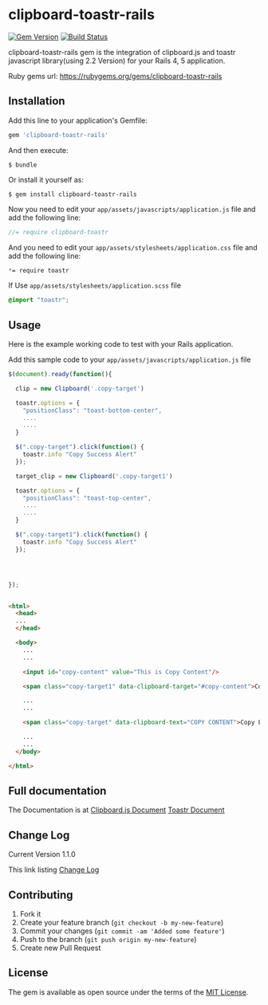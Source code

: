 # clipboard-toastr-rails
[![Gem
Version](https://badge.fury.io/rb/clipboard-toastr-rails.svg)](https://badge.fury.io/rb/clipboard-toastr-rails)
[![Build
Status](https://travis-ci.org/ggomagundan/clipboard-toastr-rails.svg?branch=master)](https://travis-ci.org/ggomagundan/clipboard-toastr-rails)

clipboard-toastr-rails gem is the integration of clipboard.js and toastr javascript
library(using 2.2 Version) for your Rails 4, 5 application.

Ruby gems url: https://rubygems.org/gems/clipboard-toastr-rails


## Installation

Add this line to your application's Gemfile:

```ruby
gem 'clipboard-toastr-rails'
```

And then execute:

    $ bundle

Or install it yourself as:

    $ gem install clipboard-toastr-rails

Now you need to edit your `app/assets/javascripts/application.js` file
and add the following line:
``` javascript
//= require clipboard-toastr
```

And you need to edit your `app/assets/stylesheets/application.css` file
and add the following line:

```css
*= require toastr
```

If Use `app/assets/stylesheets/application.scss` file
```scss
@import "toastr";
```







## Usage

Here is the example working code to test with your Rails application.

Add this sample code to your `app/assets/javascripts/application.js`
file

``` javascript
$(document).ready(function(){

  clip = new Clipboard('.copy-target')

  toastr.options = {
    "positionClass": "toast-bottom-center",
    ....
    ....
  }

  $(".copy-target").click(function() {
    toastr.info "Copy Success Alert"
  });

  target_clip = new Clipboard('.copy-target1')

  toastr.options = {
    "positionClass": "toast-top-center",
    ....
    ....
  }

  $(".copy-target1").click(function() {
    toastr.info "Copy Success Alert"
  });




});
```

```html

<html>
  <head>
  ...
  </head>

  <body>
    ...
    ...

    <input id="copy-content" value="This is Copy Content"/>

    <span class="copy-target1" data-clipboard-target="#copy-content">Copy This Content</span>

    ...
    ...

    <span class="copy-target" data-clipboard-text="COPY CONTENT">Copy Link</span>

    ...
    ...
  </body>

</html>

```




## Full documentation 

The Documentation is at
[Clipboard.js Document](https://clipboardjs.com/)
[Toastr Document](http://codeseven.github.io/toastr/)

## Change Log

Current Version 1.1.0

This link listing [Change Log](https://github.com/ggomagundan/clipboard-toastr-rails/blob/master/CHANGE_LOG.md)


## Contributing

1. Fork it
2. Create your feature branch (`git checkout -b my-new-feature`)
3. Commit your changes (`git commit -am 'Added some feature'`)
4. Push to the branch (`git push origin my-new-feature`)
5. Create new Pull Request


## License

The gem is available as open source under the terms of the [MIT
License](http://opensource.org/licenses/MIT).




